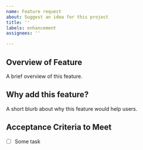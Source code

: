 ```yaml
---
name: Feature request
about: Suggest an idea for this project
title: ''
labels: enhancement
assignees: ''

---
```


## Overview of Feature

A brief overview of this feature.

## Why add this feature?

A short blurb about why this feature would help users.

## Acceptance Criteria to Meet

* [ ] Some task
